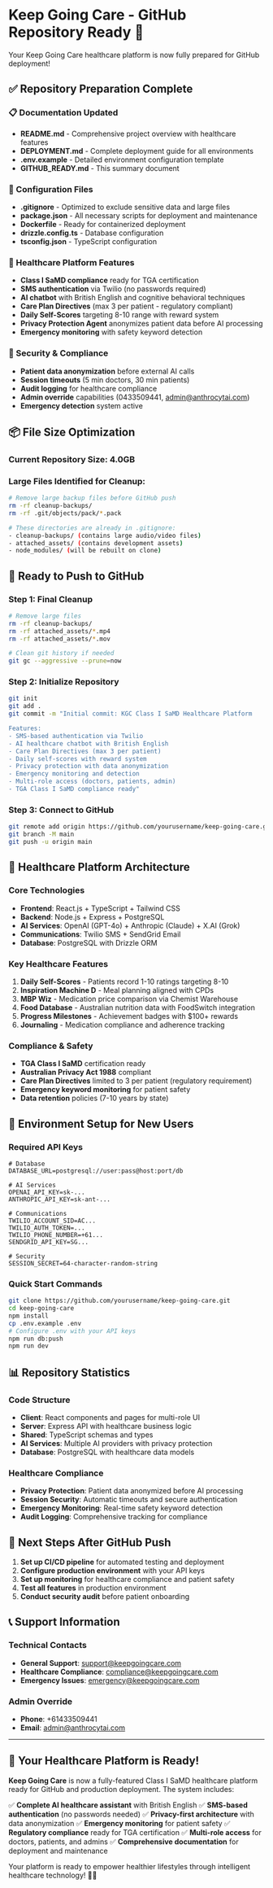 # Keep Going Care - GitHub Repository Ready 🚀

Your Keep Going Care healthcare platform is now fully prepared for GitHub deployment!

## ✅ Repository Preparation Complete

### 📋 Documentation Updated
- **README.md** - Comprehensive project overview with healthcare features
- **DEPLOYMENT.md** - Complete deployment guide for all environments
- **.env.example** - Detailed environment configuration template
- **GITHUB_READY.md** - This summary document

### 🔧 Configuration Files
- **.gitignore** - Optimized to exclude sensitive data and large files
- **package.json** - All necessary scripts for deployment and maintenance
- **Dockerfile** - Ready for containerized deployment
- **drizzle.config.ts** - Database configuration
- **tsconfig.json** - TypeScript configuration

### 🏥 Healthcare Platform Features
- **Class I SaMD compliance** ready for TGA certification
- **SMS authentication** via Twilio (no passwords required)
- **AI chatbot** with British English and cognitive behavioral techniques
- **Care Plan Directives** (max 3 per patient - regulatory compliant)
- **Daily Self-Scores** targeting 8-10 range with reward system
- **Privacy Protection Agent** anonymizes patient data before AI processing
- **Emergency monitoring** with safety keyword detection

### 🔐 Security & Compliance
- **Patient data anonymization** before external AI calls
- **Session timeouts** (5 min doctors, 30 min patients)
- **Audit logging** for healthcare compliance
- **Admin override** capabilities (0433509441, admin@anthrocytai.com)
- **Emergency detection** system active

## 📦 File Size Optimization

### Current Repository Size: 4.0GB
### Large Files Identified for Cleanup:

```bash
# Remove large backup files before GitHub push
rm -rf cleanup-backups/
rm -rf .git/objects/pack/*.pack

# These directories are already in .gitignore:
- cleanup-backups/ (contains large audio/video files)
- attached_assets/ (contains development assets)
- node_modules/ (will be rebuilt on clone)
```

## 🚀 Ready to Push to GitHub

### Step 1: Final Cleanup
```bash
# Remove large files
rm -rf cleanup-backups/
rm -rf attached_assets/*.mp4
rm -rf attached_assets/*.mov

# Clean git history if needed
git gc --aggressive --prune=now
```

### Step 2: Initialize Repository
```bash
git init
git add .
git commit -m "Initial commit: KGC Class I SaMD Healthcare Platform

Features:
- SMS-based authentication via Twilio
- AI healthcare chatbot with British English
- Care Plan Directives (max 3 per patient)
- Daily self-scores with reward system
- Privacy protection with data anonymization
- Emergency monitoring and detection
- Multi-role access (doctors, patients, admin)
- TGA Class I SaMD compliance ready"
```

### Step 3: Connect to GitHub
```bash
git remote add origin https://github.com/yourusername/keep-going-care.git
git branch -M main
git push -u origin main
```

## 🏥 Healthcare Platform Architecture

### Core Technologies
- **Frontend**: React.js + TypeScript + Tailwind CSS
- **Backend**: Node.js + Express + PostgreSQL
- **AI Services**: OpenAI (GPT-4o) + Anthropic (Claude) + X.AI (Grok)
- **Communications**: Twilio SMS + SendGrid Email
- **Database**: PostgreSQL with Drizzle ORM

### Key Healthcare Features
1. **Daily Self-Scores** - Patients record 1-10 ratings targeting 8-10
2. **Inspiration Machine D** - Meal planning aligned with CPDs
3. **MBP Wiz** - Medication price comparison via Chemist Warehouse
4. **Food Database** - Australian nutrition data with FoodSwitch integration
5. **Progress Milestones** - Achievement badges with $100+ rewards
6. **Journaling** - Medication compliance and adherence tracking

### Compliance & Safety
- **TGA Class I SaMD** certification ready
- **Australian Privacy Act 1988** compliant
- **Care Plan Directives** limited to 3 per patient (regulatory requirement)
- **Emergency keyword monitoring** for patient safety
- **Data retention** policies (7-10 years by state)

## 🔧 Environment Setup for New Users

### Required API Keys
```env
# Database
DATABASE_URL=postgresql://user:pass@host:port/db

# AI Services
OPENAI_API_KEY=sk-...
ANTHROPIC_API_KEY=sk-ant-...

# Communications
TWILIO_ACCOUNT_SID=AC...
TWILIO_AUTH_TOKEN=...
TWILIO_PHONE_NUMBER=+61...
SENDGRID_API_KEY=SG...

# Security
SESSION_SECRET=64-character-random-string
```

### Quick Start Commands
```bash
git clone https://github.com/yourusername/keep-going-care.git
cd keep-going-care
npm install
cp .env.example .env
# Configure .env with your API keys
npm run db:push
npm run dev
```

## 📊 Repository Statistics

### Code Structure
- **Client**: React components and pages for multi-role UI
- **Server**: Express API with healthcare business logic
- **Shared**: TypeScript schemas and types
- **AI Services**: Multiple AI providers with privacy protection
- **Database**: PostgreSQL with healthcare data models

### Healthcare Compliance
- **Privacy Protection**: Patient data anonymized before AI processing
- **Session Security**: Automatic timeouts and secure authentication
- **Emergency Monitoring**: Real-time safety keyword detection
- **Audit Logging**: Comprehensive tracking for compliance

## 🎯 Next Steps After GitHub Push

1. **Set up CI/CD pipeline** for automated testing and deployment
2. **Configure production environment** with your API keys
3. **Set up monitoring** for healthcare compliance and patient safety
4. **Test all features** in production environment
5. **Conduct security audit** before patient onboarding

## 📞 Support Information

### Technical Contacts
- **General Support**: support@keepgoingcare.com
- **Healthcare Compliance**: compliance@keepgoingcare.com
- **Emergency Issues**: emergency@keepgoingcare.com

### Admin Override
- **Phone**: +61433509441
- **Email**: admin@anthrocytai.com

---

## 🏥 Your Healthcare Platform is Ready!

**Keep Going Care** is now a fully-featured Class I SaMD healthcare platform ready for GitHub and production deployment. The system includes:

✅ **Complete AI healthcare assistant** with British English
✅ **SMS-based authentication** (no passwords needed)
✅ **Privacy-first architecture** with data anonymization
✅ **Emergency monitoring** for patient safety
✅ **Regulatory compliance** ready for TGA certification
✅ **Multi-role access** for doctors, patients, and admins
✅ **Comprehensive documentation** for deployment and maintenance

Your platform is ready to empower healthier lifestyles through intelligent healthcare technology! 🏥💙